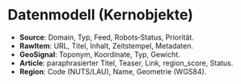 # Datenmodell (Kernobjekte)

- **Source**: Domain, Typ, Feed, Robots‑Status, Priorität.
- **RawItem**: URL, Titel, Inhalt, Zeitstempel, Metadaten.
- **GeoSignal**: Toponym, Koordinate, Typ, Gewicht.
- **Article**: paraphrasierter Titel, Teaser, Link, region_score, Status.
- **Region**: Code (NUTS/LAU), Name, Geometrie (WGS84).
